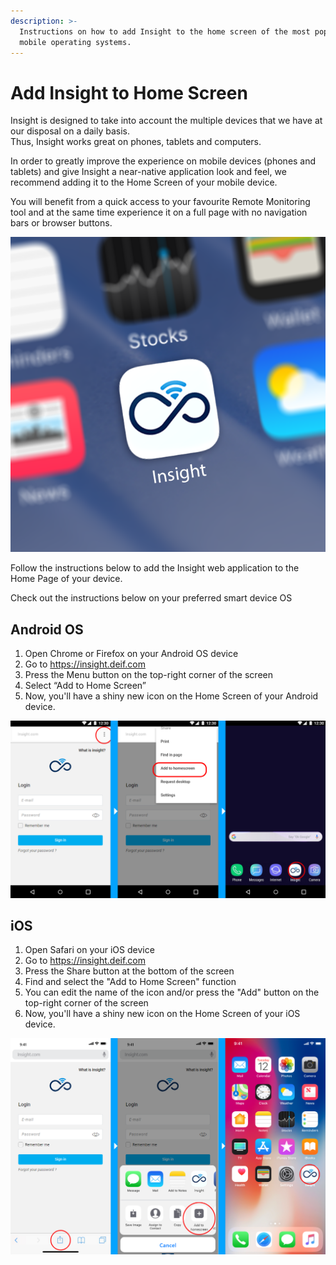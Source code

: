 ```yaml
---
description: >-
  Instructions on how to add Insight to the home screen of the most popular
  mobile operating systems.
---
```


# Add Insight to Home Screen

Insight is designed to take into account the multiple devices that we have at our disposal on a daily basis.   
Thus, Insight works great on phones, tablets and computers.

In order to greatly improve the experience on mobile devices \(phones and tablets\) and give Insight a near-native application look and feel,  we recommend adding it to the Home Screen of your mobile device.

You will benefit from a quick access to your favourite Remote Monitoring tool and at the same time experience it on a full page with no navigation bars or browser buttons.

![Insight webapp](../.gitbook/assets/image%20%282%29.png)

Follow the instructions below to add the Insight web application to the Home Page of your device.

Check out the instructions below on your preferred smart device OS

## **Android OS**

1. Open Chrome or Firefox on your Android OS device
2. Go to https://insight.deif.com
3. Press the Menu button on the top-right corner of the screen
4. Select “Add to Home Screen”
5. Now, you'll have a shiny new icon on the Home Screen of your Android device.

![Android OS procedure](../.gitbook/assets/image%20%2811%29.png)

## **iOS**  <a id="ios"></a>

1. Open Safari on your iOS device
2. Go to https://insight.deif.com
3. Press the Share button at the bottom of the screen
4. Find and select the "Add to Home Screen" function
5. You can edit the name of the icon and/or press the "Add" button on the top-right corner of the screen
6. Now, you'll have a shiny new icon on the Home Screen of your iOS device.

![iOS procedure](../.gitbook/assets/image%20%288%29.png)




